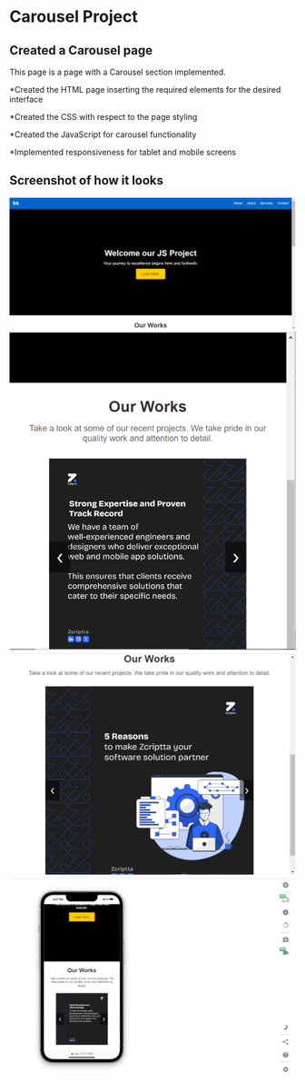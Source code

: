 # Carousel Project

## Created a Carousel page

This page is a page with a Carousel section implemented.

\*Created the HTML page inserting the required elements for the desired interface

\*Created the CSS with respect to the page styling

\*Created the JavaScript for carousel functionality

\*Implemented responsiveness for tablet and mobile screens

## Screenshot of how it looks

<!-- ## GitHub Pages - https://ibeo-gh.github.io/Carousel-Project/ -->

<img src="/screenshots/screenshot1.png" alt="image" />
    <img src="/screenshots/screenshot3.png" alt="image" />
    <img src="/screenshots/screenshot4.png" alt="image" />
    <img src="/screenshots/screenshot5.png" alt="image" />
